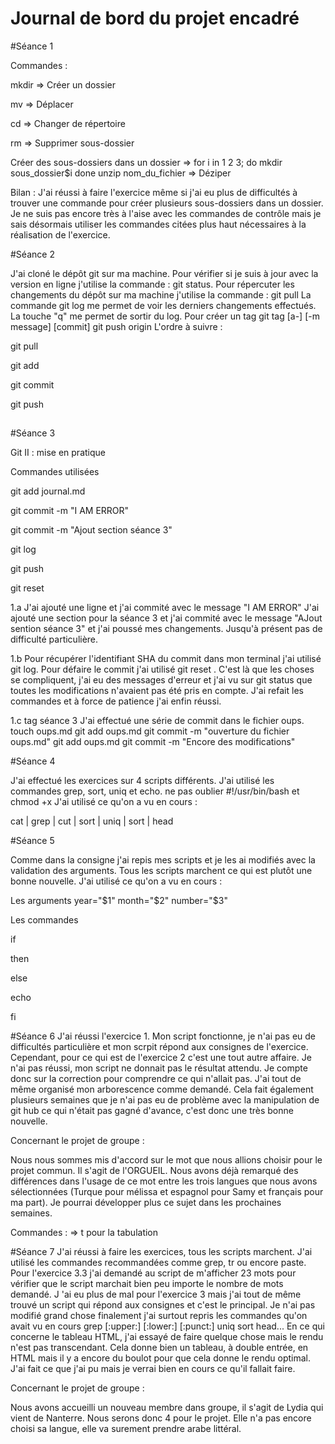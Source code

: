 # Journal de bord du projet encadré

#Séance 1

Commandes :

mkdir => Créer un dossier

mv => Déplacer

cd => Changer de répertoire 

rm => Supprimer sous-dossier

Créer des sous-dossiers dans un dossier =>
for i in 1 2 3; do
  mkdir sous_dossier$i
done
unzip nom_du_fichier => Déziper

Bilan :
J'ai réussi à faire l'exercice même si j'ai eu plus de difficultés à trouver une commande pour créer plusieurs sous-dossiers dans un dossier. Je ne suis pas encore très à l'aise avec les commandes de contrôle mais je sais désormais utiliser les commandes citées plus haut nécessaires à la réalisation de l'exercice.


#Séance 2

J'ai cloné le dépôt git sur ma machine.
Pour vérifier si je suis à jour avec la version en ligne j'utilise la commande : git status.
Pour répercuter les changements du dépôt sur ma machine j'utilise la commande : git pull
La commande git log me permet de voir les derniers changements effectués.
La touche "q" me permet de sortir du log.
Pour créer un tag
git tag [a-] [-m message] <tagname> [commit]
git push origin <tagname>
L'ordre à suivre :

git pull

git add

git commit

git push


##
#Séance 3

Git II : mise en pratique

Commandes utilisées

git add journal.md

git commit -m "I AM ERROR"

git commit -m "Ajout section séance 3"

git log

git push

git reset <commit>

1.a
J'ai ajouté une ligne et j'ai commité avec le message "I AM ERROR"
J'ai ajouté une section pour la séance 3 et j'ai commité avec le message "AJout sention séance 3" et j'ai poussé mes changements. Jusqu'à présent pas de difficulté particulière.

1.b
Pour récupérer l'identifiant SHA du commit dans mon terminal j'ai utilisé git log.
Pour défaire le commit j'ai utilisé git reset <commit>. C'est là que les choses se compliquent, j'ai eu des messages d'erreur et j'ai vu sur git status que toutes les modifications n'avaient pas été pris en compte. J'ai refait les commandes et à force de patience j'ai enfin réussi.

1.c
tag séance 3
J'ai effectué une série de commit dans le fichier oups.
touch oups.md
git add oups.md
git commit -m "ouverture du fichier oups.md"
git add oups.md
git commit -m "Encore des modifications"


#Séance 4

J'ai effectué les exercices sur 4 scripts différents.
J'ai utilisé les commandes grep, sort, uniq et echo.
ne pas oublier #!/usr/bin/bash et chmod +x
J'ai utilisé ce qu'on a vu en cours :

cat | grep | cut | sort | uniq | sort | head


#Séance 5

Comme dans la consigne j'ai repis mes scripts et je les ai modifiés avec la validation des arguments. Tous les scripts marchent ce qui est plutôt une bonne nouvelle.
J'ai utilisé ce qu'on a vu en cours :

Les arguments
year="$1"
month="$2"
number="$3"

Les commandes

if

then

else

echo

fi



#Séance 6
J'ai réussi l'exercice 1. Mon script fonctionne, je n'ai pas eu de difficultés particulière et mon scrpit répond aux consignes de l'exercice. Cependant, pour ce qui est de l'exercice 2 c'est une tout autre affaire. Je n'ai pas réussi, mon script ne donnait pas le résultat attendu. Je compte donc sur la correction pour comprendre ce qui n'allait pas.
J'ai tout de même organisé mon arborescence comme demandé. Cela fait également plusieurs semaines que je n'ai pas eu de problème avec la manipulation de git hub ce qui n'était pas gagné d'avance, c'est donc une très bonne nouvelle.

Concernant le projet de groupe :

Nous nous sommes mis d'accord sur le mot que nous allions choisir pour le projet commun. Il s'agit de l'ORGUEIL. Nous avons déjà remarqué des différences dans l'usage de ce mot entre les trois langues que nous avons sélectionnées (Turque pour mélissa et espagnol pour Samy et français pour ma part). Je pourrai développer plus ce sujet dans les prochaines semaines.


Commandes :
=> t pour la tabulation

#Séance 7
J'ai réussi à faire les exercices, tous les scripts marchent.
J'ai utilisé les commandes recommandées comme grep, tr ou encore paste.
Pour l'exercice 3.3 j'ai demandé au script de m'afficher 23 mots pour vérifier que le script marchait bien peu importe le nombre de mots demandé.
J 'ai eu plus de mal pour l'exercice 3 mais j'ai tout de même trouvé un script qui répond aux consignes et c'est le principal. Je n'ai pas modifié grand chose finalement j'ai surtout repris les commandes qu'on avait vu en cours
grep [:upper:] [:lower:] [:punct:] uniq  sort  head...
En ce qui concerne le tableau HTML, j'ai essayé de faire quelque chose mais le rendu n'est pas transcendant. Cela donne bien un tableau, à double entrée, en HTML mais il y a encore du boulot pour que cela donne le rendu optimal. J'ai fait ce que j'ai pu mais je verrai bien en cours ce qu'il fallait faire.

Concernant le projet de groupe :

Nous avons accueilli un nouveau membre dans groupe, il s'agit de Lydia qui vient de Nanterre. Nous serons donc 4 pour le projet. Elle n'a pas encore choisi sa langue, elle va surement prendre arabe littéral.

